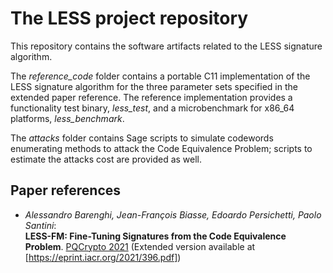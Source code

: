 # The LESS project repository

This repository contains the software artifacts related to the LESS 
signature algorithm.

The *reference_code* folder contains a portable C11 implementation
of the LESS signature algorithm for the three parameter sets specified
in the extended paper reference. The reference implementation provides
a functionality test binary, *less_test*, and a microbenchmark for
x86_64 platforms, *less_benchmark*.

The *attacks* folder contains Sage scripts to simulate codewords
enumerating methods to attack the Code Equivalence Problem; scripts
to estimate the attacks cost are provided as well.


## Paper references
* _Alessandro Barenghi, Jean-François Biasse, Edoardo Persichetti, Paolo Santini_:  
**LESS-FM: Fine-Tuning Signatures from the Code Equivalence Problem**. [PQCrypto 2021](https://dblp.org/db/conf/pqcrypto/pqcrypto2021.html#BarenghiBPS21)
 (Extended version available at [https://eprint.iacr.org/2021/396.pdf])
